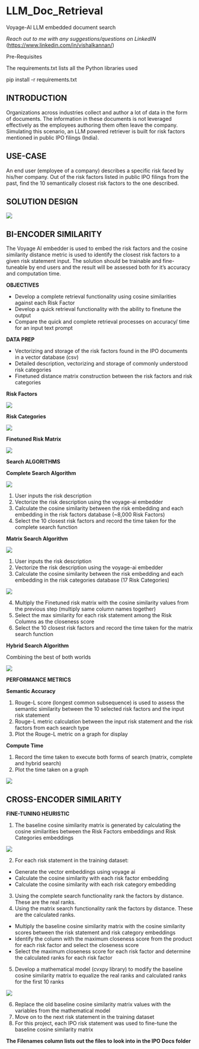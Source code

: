 # LLM_Doc_Retrieval
Voyage-AI LLM embedded document search

*Reach out to me with any suggestions/questions on LinkedIN* (https://www.linkedin.com/in/vishalkannan/)

Pre-Requisites

The requirements.txt lists all the Python libraries used

pip install -r requirements.txt

## INTRODUCTION

Organizations across industries collect and author a lot of data in the form of documents. The information in these documents is not leveraged effectively as the employees authoring them often leave the company. Simulating this scenario, an LLM powered retriever is built for risk factors mentioned in public IPO filings (India).

## USE-CASE
An end user (employee of a company) describes a specific risk faced by his/her company. Out of the risk factors listed in public IPO filings from the past, find the 10 semantically closest risk factors to the one described.

## SOLUTION DESIGN

![](Retriever_High_Level.png)

## BI-ENCODER SIMILARITY

The Voyage AI embedder is used to embed the risk factors and the cosine similarity distance metric is used to identify the closest risk factors to a given risk statement input. The solution should be trainable and fine-tuneable by end users and the result will be assessed both for it’s accuracy and computation time.

**OBJECTIVES**

-	Develop a complete retrieval functionality using cosine similarities against each Risk Factor
-	Develop a quick retrieval functionality with the ability to finetune the output 
-	Compare the quick and complete retrieval processes on accuracy/ time for an input text prompt

**DATA PREP**

-	Vectorizing and storage of the risk factors found in the IPO documents in a vector database (csv)
-	Detailed description, vectorizing and storage of commonly understood risk categories
-	Finetuned distance matrix construction between the risk factors and risk categories  

**Risk Factors**

![](Risk_Factors.png)

**Risk Categories**

![](Risk_Categories.png)

**Finetuned Risk Matrix**

![](Finetuned_Risk_Matrix.png)

**Search ALGORITHMS**

**Complete Search Algorithm**

![](Similarity_Base.png)

1.	User inputs the risk description 
2.	Vectorize the risk description using the voyage-ai embedder
3.	Calculate the cosine similarity between the risk embedding and each embedding in the risk factors database (~8,000 Risk Factors)
4.	Select the 10 closest risk factors and record the time taken for the complete search function

**Matrix Search Algorithm**

![](Similarity_Matrix.png)

1.	User inputs the risk description 
2.	Vectorize the risk description using the voyage-ai embedder
3.	Calculate the cosine similarity between the risk embedding and each embedding in the risk categories database (17 Risk Categories)

![](Spider_Chart.png)

4.	Multiply the Finetuned risk matrix with the cosine similarity values from the previous step (multiply same column names together)
5.	Select the max similarity for each risk statement among the Risk Columns as the closeness score
6.	Select the 10 closest risk factors and record the time taken for the matrix search function

**Hybrid Search Algorithm**

Combining the best of both worlds

![](Hybrid_Algo.png)

**PERFORMANCE METRICS**

**Semantic Accuracy**

1.	Rouge-L score (longest common subsequence) is used to assess the semantic similarity between the 10 selected risk factors and the input risk statement
2.	Rouge-L metric calculation between the input risk statement and the risk factors from each search type
3.	Plot the Rouge-L metric on a graph for display

**Compute Time**

1.	Record the time taken to execute both forms of search (matrix, complete and hybrid search)
2.	Plot the time taken on a graph

![](Perf_Metrics.png)

## CROSS-ENCODER SIMILARITY


**FINE-TUNING HEURISTIC**

1.	The baseline cosine similarity matrix is generated by calculating the cosine similarities between the Risk Factors embeddings and Risk Categories embeddings

![](Baseline_Risk_Matrix.png)

2.	For each risk statement in the training dataset:
-	Generate the vector embeddings using voyage ai
-	Calculate the cosine similarity with each risk factor embedding
-	Calculate the cosine similarity with each risk category embedding
3.	Using the complete search functionality rank the factors by distance. These are the real ranks.
4.	Using the matrix search functionality rank the factors by distance. These are the calculated ranks.
-	Multiply the baseline cosine similarity matrix with the cosine similarity scores between the risk statement and risk category embeddings
-	Identify the column with the maximum closeness score from the product for each risk factor and select the closeness score
-	Select the maximum closeness score for each risk factor and determine the calculated ranks for each risk factor
5.	Develop a mathematical model (cvxpy library) to modify the baseline cosine similarity matrix to equalize the real ranks and calculated ranks for the first 10 ranks

![](Math_Model.png)

6.	Replace the old baseline cosine similarity matrix values with the variables from the mathematical model
7.	Move on to the next risk statement in the training dataset
8.	For this project, each IPO risk statement was used to fine-tune the baseline cosine similarity matrix

**The Filenames column lists out the files to look into in the IPO Docs folder**
